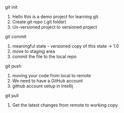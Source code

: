 git init
1. Hello this is a demo project for learning git.
2. Create git repo (.git folder)
3. Un-versioned project to versioned project

git commit
1. meaningful state - versioned copy of this state -> 1.0
2. move to staging area
3. commit the file to the local repo

git push
1. moving your code from local to remote
2. We need to have a GitHub account
3. github account setup in Intellij

git pull
1. Get the latest changes from remote to working copy
